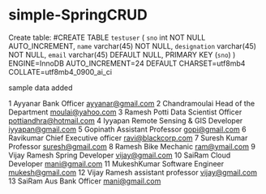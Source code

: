 # simple-SpringCRUD
Create table:
#CREATE TABLE `testuser` (
  `sno` int NOT NULL AUTO_INCREMENT,
  `name` varchar(45) NOT NULL,
  `designation` varchar(45) NOT NULL,
  `email` varchar(45) DEFAULT NULL,
  PRIMARY KEY (`sno`)
) ENGINE=InnoDB AUTO_INCREMENT=24 DEFAULT CHARSET=utf8mb4 COLLATE=utf8mb4_0900_ai_ci

sample data added 

1	Ayyanar	Bank Officer	ayyanar@gmail.com
2	Chandramoulai	Head of the Department	moulai@yahoo.com
3	Ramesh Potti	Data Scientist Officer	pottiandhra@hotmail.com
4	Iyyapan	Remote Sensing & GIS Developer	iyyapan@gmail.com
5	Gopinath	Assistant Professor	gopi@gmail.com
6	Ravikumar	Chief Executive officer	ravi@blackcorp.com
7	Suresh Kumar	Professor	suresh@gmail.com
8	Ramesh 	Bike Mechanic	ram@ymail.com
9	Vijay Ramesh	Spring Developer	vijay@gmail.com
10	SaiRam	Cloud Developer	mani@gmail.com
11	MukeshKumar	Software Engineer	mukesh@gmail.com
12	Vijay Ramesh	assistant professor	vijay@gmail.com
13	SaiRam Aus	Bank Officer	mani@gmail.com
			
